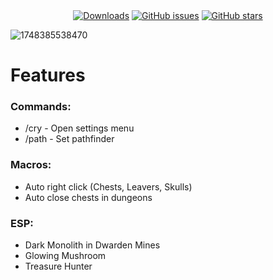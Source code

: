 <div align="center">
    <a href="https://github.com/Nekiplay/Hypixel-Cry/releases"><img src="https://img.shields.io/github/downloads/Nekiplay/Hypixel-Cry/total" alt="Downloads"/></a>
	<a href="https://GitHub.com/Nekiplay/Hypixel-Cry/issues/"><img src="https://img.shields.io/github/issues/Nekiplay/Hypixel-Cry" alt="GitHub issues"/></a>
	<a href="https://github.com/Nekiplay/Hypixel-Cry/stargazers"><img src="https://badgen.net/github/stars/Nekiplay/Hypixel-Cry" alt="GitHub stars"/></a><br/>
</div>

![1748385538470](https://github.com/user-attachments/assets/8cb12840-ea5e-4500-8594-2f134d0e78aa)

# Features
### Commands:
- /cry - Open settings menu
- /path - Set pathfinder

### Macros:
- Auto right click (Chests, Leavers, Skulls)
- Auto close chests in dungeons

### ESP:
- Dark Monolith in Dwarden Mines
- Glowing Mushroom
- Treasure Hunter

